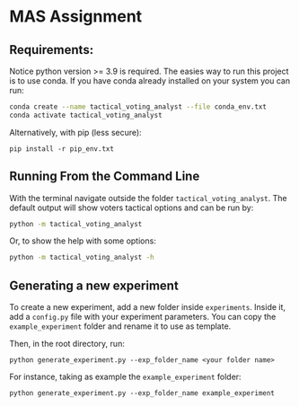 # MAS Assignment

## Requirements:

Notice python version >= 3.9 is required.
The easies way to run this project is to use conda. If you have conda already installed on your system you can run:
``` bash
conda create --name tactical_voting_analyst --file conda_env.txt
conda activate tactical_voting_analyst
```
Alternatively, with pip (less secure):
```
pip install -r pip_env.txt
```
## Running From the Command Line

With the terminal navigate outside the folder `tactical_voting_analyst`. 
The default output will show voters tactical options and can be run by:

``` bash
python -m tactical_voting_analyst
```
Or, to show the help with some options:
``` bash
python -m tactical_voting_analyst -h
```

## Generating a new experiment

To create a new experiment, add a new folder inside `experiments`. Inside it, add a `config.py` file with your experiment parameters. You can copy the `example_experiment` folder and rename it to use as template.

Then, in the root directory, run:

```
python generate_experiment.py --exp_folder_name <your folder name>
```

For instance, taking as example the `example_experiment` folder:

```
python generate_experiment.py --exp_folder_name example_experiment
```

